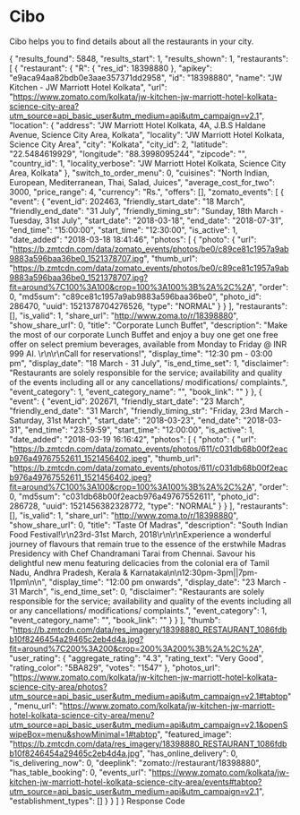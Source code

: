 # Cibo
Cibo helps you to find details about all the restaurants in your city.

{
  "results_found": 5848,
  "results_start": 1,
  "results_shown": 1,
  "restaurants": [
    {
      "restaurant": {
        "R": {
          "res_id": 18398880
        },
        "apikey": "e9aca94aa82bdb0e3aae357371dd2958",
        "id": "18398880",
        "name": "JW Kitchen - JW Marriott Hotel Kolkata",
        "url": "https://www.zomato.com/kolkata/jw-kitchen-jw-marriott-hotel-kolkata-science-city-area?utm_source=api_basic_user&utm_medium=api&utm_campaign=v2.1",
        "location": {
          "address": "JW Marriott Hotel Kolkata, 4A, J.B.S Haldane Avenue, Science City Area, Kolkata",
          "locality": "JW Marriott Hotel Kolkata, Science City Area",
          "city": "Kolkata",
          "city_id": 2,
          "latitude": "22.5484619929",
          "longitude": "88.3998095244",
          "zipcode": "",
          "country_id": 1,
          "locality_verbose": "JW Marriott Hotel Kolkata, Science City Area, Kolkata"
        },
        "switch_to_order_menu": 0,
        "cuisines": "North Indian, European, Mediterranean, Thai, Salad, Juices",
        "average_cost_for_two": 3000,
        "price_range": 4,
        "currency": "Rs.",
        "offers": [],
        "zomato_events": [
          {
            "event": {
              "event_id": 202463,
              "friendly_start_date": "18 March",
              "friendly_end_date": "31 July",
              "friendly_timing_str": "Sunday, 18th March - Tuesday, 31st July",
              "start_date": "2018-03-18",
              "end_date": "2018-07-31",
              "end_time": "15:00:00",
              "start_time": "12:30:00",
              "is_active": 1,
              "date_added": "2018-03-18 18:41:46",
              "photos": [
                {
                  "photo": {
                    "url": "https://b.zmtcdn.com/data/zomato_events/photos/be0/c89ce81c1957a9ab9883a596baa36be0_1521378707.jpg",
                    "thumb_url": "https://b.zmtcdn.com/data/zomato_events/photos/be0/c89ce81c1957a9ab9883a596baa36be0_1521378707.jpg?fit=around%7C100%3A100&crop=100%3A100%3B%2A%2C%2A",
                    "order": 0,
                    "md5sum": "c89ce81c1957a9ab9883a596baa36be0",
                    "photo_id": 286470,
                    "uuid": 1521378704276526,
                    "type": "NORMAL"
                  }
                }
              ],
              "restaurants": [],
              "is_valid": 1,
              "share_url": "http://www.zoma.to/r/18398880",
              "show_share_url": 0,
              "title": "Corporate Lunch Buffet",
              "description": "Make the most of our corporate Lunch Buffet and enjoy a buy one get one free offer on select premium beverages, available from Monday to Friday @ INR 999 AI. \r\n\r\nCall for reservations!",
              "display_time": "12:30 pm - 03:00 pm",
              "display_date": "18 March - 31 July",
              "is_end_time_set": 1,
              "disclaimer": "Restaurants are solely responsible for the service; availability and quality of the events including all or any cancellations/ modifications/ complaints.",
              "event_category": 1,
              "event_category_name": "",
              "book_link": ""
            }
          },
          {
            "event": {
              "event_id": 202671,
              "friendly_start_date": "23 March",
              "friendly_end_date": "31 March",
              "friendly_timing_str": "Friday, 23rd March - Saturday, 31st March",
              "start_date": "2018-03-23",
              "end_date": "2018-03-31",
              "end_time": "23:59:59",
              "start_time": "12:00:00",
              "is_active": 1,
              "date_added": "2018-03-19 16:16:42",
              "photos": [
                {
                  "photo": {
                    "url": "https://b.zmtcdn.com/data/zomato_events/photos/611/c031db68b00f2eacb976a49767552611_1521456402.jpeg",
                    "thumb_url": "https://b.zmtcdn.com/data/zomato_events/photos/611/c031db68b00f2eacb976a49767552611_1521456402.jpeg?fit=around%7C100%3A100&crop=100%3A100%3B%2A%2C%2A",
                    "order": 0,
                    "md5sum": "c031db68b00f2eacb976a49767552611",
                    "photo_id": 286728,
                    "uuid": 1521456382328772,
                    "type": "NORMAL"
                  }
                }
              ],
              "restaurants": [],
              "is_valid": 1,
              "share_url": "http://www.zoma.to/r/18398880",
              "show_share_url": 0,
              "title": "Taste Of Madras",
              "description": "South Indian Food Festival!\r\n23rd-31st March, 2018\r\n\r\nExperience a wonderful journey of flavours that remain true to the essence of the erstwhile Madras Presidency with Chef Chandramani Tarai from Chennai. Savour his delightful new menu featuring delicacies from the colonial era of Tamil Nadu, Andhra Pradesh, Kerala & Karnataka\n\n12:30pm-3pm||7pm-11pm\n\n",
              "display_time": "12:00 pm onwards",
              "display_date": "23 March - 31 March",
              "is_end_time_set": 0,
              "disclaimer": "Restaurants are solely responsible for the service; availability and quality of the events including all or any cancellations/ modifications/ complaints.",
              "event_category": 1,
              "event_category_name": "",
              "book_link": ""
            }
          }
        ],
        "thumb": "https://b.zmtcdn.com/data/res_imagery/18398880_RESTAURANT_1086fdbb10f8246454a29465c2eb4d4a.jpg?fit=around%7C200%3A200&crop=200%3A200%3B%2A%2C%2A",
        "user_rating": {
          "aggregate_rating": "4.3",
          "rating_text": "Very Good",
          "rating_color": "5BA829",
          "votes": "1547"
        },
        "photos_url": "https://www.zomato.com/kolkata/jw-kitchen-jw-marriott-hotel-kolkata-science-city-area/photos?utm_source=api_basic_user&utm_medium=api&utm_campaign=v2.1#tabtop",
        "menu_url": "https://www.zomato.com/kolkata/jw-kitchen-jw-marriott-hotel-kolkata-science-city-area/menu?utm_source=api_basic_user&utm_medium=api&utm_campaign=v2.1&openSwipeBox=menu&showMinimal=1#tabtop",
        "featured_image": "https://b.zmtcdn.com/data/res_imagery/18398880_RESTAURANT_1086fdbb10f8246454a29465c2eb4d4a.jpg",
        "has_online_delivery": 0,
        "is_delivering_now": 0,
        "deeplink": "zomato://restaurant/18398880",
        "has_table_booking": 0,
        "events_url": "https://www.zomato.com/kolkata/jw-kitchen-jw-marriott-hotel-kolkata-science-city-area/events#tabtop?utm_source=api_basic_user&utm_medium=api&utm_campaign=v2.1",
        "establishment_types": []
      }
    }
  ]
}
Response Code
